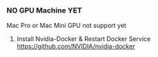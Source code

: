 ### NO GPU Machine YET
Mac Pro or Mac Mini GPU not support yet

1. Install Nvidia-Docker & Restart Docker Service
https://github.com/NVIDIA/nvidia-docker
